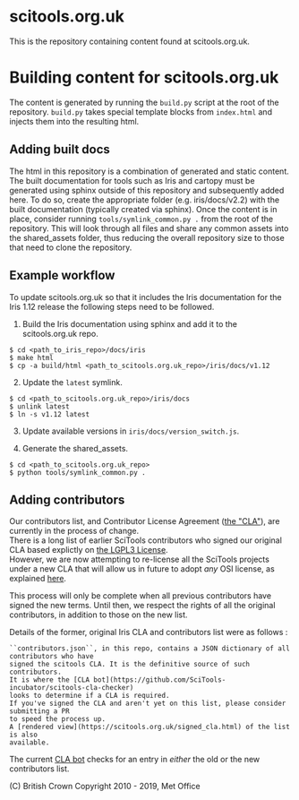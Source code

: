 scitools.org.uk
===============

This is the repository containing content found at scitools.org.uk.

Building content for scitools.org.uk
====================================

The content is generated by running the ``build.py`` script at the root of the
repository. ``build.py`` takes special template blocks from ``index.html`` and
injects them into the resulting html.


Adding built docs
-----------------

The html in this repository is a combination of generated and static content.
The built documentation for tools such as Iris and cartopy must be generated
using sphinx outside of this repository and subsequently added here. To do
so, create the appropriate folder (e.g. iris/docs/v2.2) with the built
documentation (typically created via sphinx).
Once the content is in place, consider running
``tools/symlink_common.py .`` from the root of the repository. This will look
through all files and share any common assets into the shared_assets
folder, thus reducing the overall repository size to those that need to clone
the repository.


Example workflow
----------------

To update scitools.org.uk so that it includes the Iris documentation for the
Iris 1.12 release the following steps need to be followed.

1. Build the Iris documentation using sphinx and add it to the scitools.org.uk repo.
```
$ cd <path_to_iris_repo>/docs/iris
$ make html
$ cp -a build/html <path_to_scitools.org.uk_repo>/iris/docs/v1.12
```

2. Update the `latest` symlink.
```
$ cd <path_to_scitools.org.uk_repo>/iris/docs
$ unlink latest
$ ln -s v1.12 latest
```

3. Update available versions in `iris/docs/version_switch.js`.

4. Generate the shared_assets.
```
$ cd <path_to_scitools.org.uk_repo>
$ python tools/symlink_common.py .
```


Adding contributors
-------------------
Our contributors list, and Contributor License Agreement ([the "CLA"](https://scitools.org.uk/cla/v4)), are currently in the process of change.\
There is a long list of earlier SciTools contributors who signed our original CLA based explictly on [the LGPL3 License](<https://www.gnu.org/licenses/lgpl-3.0.html>).\
However, we are now attempting to re-license all the SciTools projects under a new CLA that will allow us in future to adopt _any_ OSI license,
as explained [here](https://github.com/SciTools/scitools.org.uk/wiki/Contributors-License-Agreement-processing-details).

This process will only be complete when all previous contributors have signed the new terms.
Until then, we respect the rights of all the original contributors, in addition to those on the new list.

Details of the former, original Iris CLA and contributors list were as follows :

    ``contributors.json``, in this repo, contains a JSON dictionary of all contributors who have
    signed the scitools CLA. It is the definitive source of such contributors.
    It is where the [CLA bot](https://github.com/SciTools-incubator/scitools-cla-checker)
    looks to determine if a CLA is required.
    If you've signed the CLA and aren't yet on this list, please consider submitting a PR
    to speed the process up. 
    A [rendered view](https://scitools.org.uk/signed_cla.html) of the list is also
    available.

The current [CLA bot](https://github.com/SciTools-incubator/scitools-cla-checker) checks for an entry in _either_ the old or the new contributors list.

(C) British Crown Copyright 2010 - 2019, Met Office
